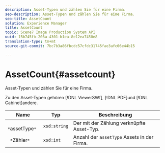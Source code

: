 ```yaml
---
description: Asset-Typen und zählen Sie für eine Firma.
seo-description: Asset-Typen und zählen Sie für eine Firma.
seo-title: AssetCount
solution: Experience Manager
title: AssetCount
topic: Scene7 Image Production System API
uuid: 15b745fb-203a-4301-b1ea-8e12ea7450e8
translation-type: tm+mt
source-git-commit: 7bc7b3a86fbcdc57cfdc31745fae3afc06e44b15

---
```



# AssetCount{#assetcount}

Asset-Typen und zählen Sie für eine Firma.

Zu den Asset-Typen gehören [!DNL ViewerSWf], [!DNL PDF]und [!DNL Cabinet]andere.

| Name | Typ | Beschreibung |
|---|---|---|
| ` *`assetType`*` | `xsd:string` | Der mit der Zählung verknüpfte Asset-Typ. |
| ` *`Zähler`*` | `xsd:int` | Anzahl der `assetType` Assets in der Firma. |

